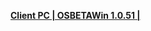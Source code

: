 **[Client PC | OSBETAWin 1.0.51 |  ](https://autopatchos.starrails.com/client/Beta/20230421135924_T0h6eo9oltzpKHmu/StarRail_1.0.51.zip)**
